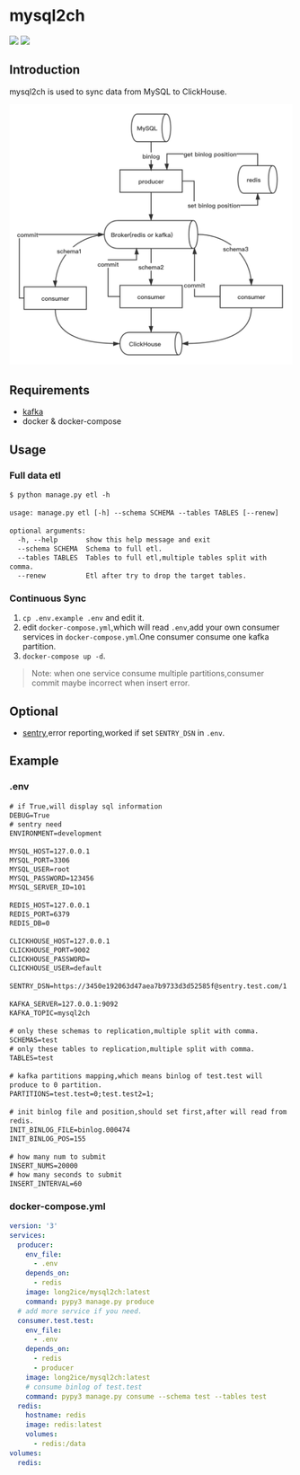 # mysql2ch

![](https://img.shields.io/docker/cloud/build/long2ice/mysql2ch)
![](https://img.shields.io/github/license/long2ice/mysql2ch)
## Introduction

mysql2ch is used to sync data from MySQL to ClickHouse.

![avatar](images/mysql2ch.png)

## Requirements

* [kafka]( https://kafka.apache.org/ )
* docker & docker-compose

## Usage

### Full data etl
```shell script
$ python manage.py etl -h

usage: manage.py etl [-h] --schema SCHEMA --tables TABLES [--renew]

optional arguments:
  -h, --help       show this help message and exit
  --schema SCHEMA  Schema to full etl.
  --tables TABLES  Tables to full etl,multiple tables split with comma.
  --renew          Etl after try to drop the target tables.

```

### Continuous Sync
1. ``cp .env.example .env`` and edit it.
2. edit ``docker-compose.yml``,which will read ``.env``,add your own consumer services in ``docker-compose.yml``.One consumer consume one kafka partition.
3. ``docker-compose up -d``.

> Note: when one service consume multiple partitions,consumer commit maybe incorrect when insert error.

## Optional

* [sentry]( https://github.com/getsentry/sentry ),error reporting,worked if set ``SENTRY_DSN`` in ``.env``.

## Example

### .env
```dotenv
# if True,will display sql information
DEBUG=True
# sentry need
ENVIRONMENT=development

MYSQL_HOST=127.0.0.1
MYSQL_PORT=3306
MYSQL_USER=root
MYSQL_PASSWORD=123456
MYSQL_SERVER_ID=101

REDIS_HOST=127.0.0.1
REDIS_PORT=6379
REDIS_DB=0

CLICKHOUSE_HOST=127.0.0.1
CLICKHOUSE_PORT=9002
CLICKHOUSE_PASSWORD=
CLICKHOUSE_USER=default

SENTRY_DSN=https://3450e192063d47aea7b9733d3d52585f@sentry.test.com/1

KAFKA_SERVER=127.0.0.1:9092
KAFKA_TOPIC=mysql2ch

# only these schemas to replication,multiple split with comma.
SCHEMAS=test
# only these tables to replication,multiple split with comma.
TABLES=test

# kafka partitions mapping,which means binlog of test.test will produce to 0 partition.
PARTITIONS=test.test=0;test.test2=1;

# init binlog file and position,should set first,after will read from redis.
INIT_BINLOG_FILE=binlog.000474
INIT_BINLOG_POS=155

# how many num to submit
INSERT_NUMS=20000
# how many seconds to submit
INSERT_INTERVAL=60
```

### docker-compose.yml
```yaml
version: '3'
services:
  producer:
    env_file:
      - .env
    depends_on:
      - redis
    image: long2ice/mysql2ch:latest
    command: pypy3 manage.py produce
  # add more service if you need.
  consumer.test.test:
    env_file:
      - .env
    depends_on:
      - redis
      - producer
    image: long2ice/mysql2ch:latest
    # consume binlog of test.test
    command: pypy3 manage.py consume --schema test --tables test
  redis:
    hostname: redis
    image: redis:latest
    volumes:
      - redis:/data
volumes:
  redis:
```